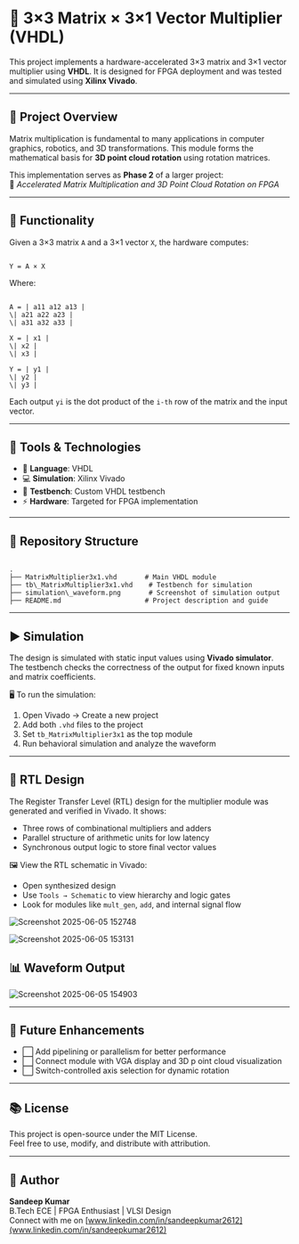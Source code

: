 
# 🔢 3×3 Matrix × 3×1 Vector Multiplier (VHDL)

This project implements a hardware-accelerated 3×3 matrix and 3×1 vector multiplier using **VHDL**. It is designed for FPGA deployment and was tested and simulated using **Xilinx Vivado**.

---

## 📌 Project Overview

Matrix multiplication is fundamental to many applications in computer graphics, robotics, and 3D transformations. This module forms the mathematical basis for **3D point cloud rotation** using rotation matrices.

This implementation serves as **Phase 2** of a larger project:  
🎯 *Accelerated Matrix Multiplication and 3D Point Cloud Rotation on FPGA*

---

## 📐 Functionality

Given a 3×3 matrix `A` and a 3×1 vector `X`, the hardware computes:

```

Y = A × X

```

Where:
```

A = | a11 a12 a13 |
\| a21 a22 a23 |
\| a31 a32 a33 |

X = | x1 |
\| x2 |
\| x3 |

Y = | y1 |
\| y2 |
\| y3 |

```

Each output `yi` is the dot product of the `i-th` row of the matrix and the input vector.

---

## 🧰 Tools & Technologies

- 🔧 **Language**: VHDL  
- 💻 **Simulation**: Xilinx Vivado  
- 🧪 **Testbench**: Custom VHDL testbench  
- ⚡ **Hardware**: Targeted for FPGA implementation

---

## 📂 Repository Structure

```

.
├── MatrixMultiplier3x1.vhd       # Main VHDL module
├── tb\_MatrixMultiplier3x1.vhd    # Testbench for simulation
├── simulation\_waveform.png       # Screenshot of simulation output
├── README.md                     # Project description and guide

```

---

## ▶️ Simulation

The design is simulated with static input values using **Vivado simulator**.  
The testbench checks the correctness of the output for fixed known inputs and matrix coefficients.

🖥️ To run the simulation:

1. Open Vivado → Create a new project
2. Add both `.vhd` files to the project
3. Set `tb_MatrixMultiplier3x1` as the top module
4. Run behavioral simulation and analyze the waveform

---
## 🔧 RTL Design

The Register Transfer Level (RTL) design for the multiplier module was generated and verified in Vivado. It shows:

- Three rows of combinational multipliers and adders
- Parallel structure of arithmetic units for low latency
- Synchronous output logic to store final vector values

🖼️ View the RTL schematic in Vivado:
- Open synthesized design
- Use `Tools → Schematic` to view hierarchy and logic gates
- Look for modules like `mult_gen`, `add`, and internal signal flow

![Screenshot 2025-06-05 152748](https://github.com/user-attachments/assets/cff19f14-bf84-421e-8686-dd54e70ae45b)
  

![Screenshot 2025-06-05 153131](https://github.com/user-attachments/assets/d1673999-54cc-4167-afee-cd7828de2b45)



## 📊 Waveform Output

![Screenshot 2025-06-05 154903](https://github.com/user-attachments/assets/1d2a420f-9952-49f9-8a32-886da8c1be8e)

---

## 📌 Future Enhancements

- ⬜ Add pipelining or parallelism for better performance
- ⬜ Connect module with VGA display and 3D p
oint cloud visualization
- ⬜ Switch-controlled axis selection for dynamic rotation

---

## 📚 License

This project is open-source under the MIT License.  
Feel free to use, modify, and distribute with attribution.

---

## 👤 Author

**Sandeep Kumar**  
B.Tech ECE | FPGA Enthusiast | VLSI Design  
Connect with me on [www.linkedin.com/in/sandeepkumar2612](www.linkedin.com/in/sandeepkumar2612)
